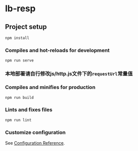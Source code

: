 # lb-resp

## Project setup
```
npm install
```

### Compiles and hot-reloads for development
```
npm run serve
```
### 本地部署请自行修改js/http.js文件下的`requestUrl`常量值

### Compiles and minifies for production
```
npm run build
```

### Lints and fixes files
```
npm run lint
```

### Customize configuration
See [Configuration Reference](https://cli.vuejs.org/config/).
